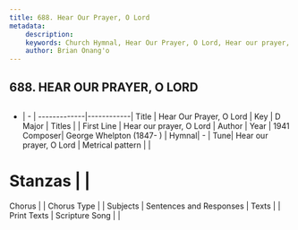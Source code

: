 ```yaml
---
title: 688. Hear Our Prayer, O Lord
metadata:
    description: 
    keywords: Church Hymnal, Hear Our Prayer, O Lord, Hear our prayer, O Lord, 
    author: Brian Onang'o
---
```



## 688. HEAR OUR PRAYER, O LORD

```txt

```

- |   -  |
-------------|------------|
Title | Hear Our Prayer, O Lord |
Key | D Major |
Titles |  |
First Line | Hear our prayer, O Lord |
Author | 
Year | 1941
Composer| George Whelpton (1847- ) |
Hymnal|  - |
Tune| Hear our prayer, O Lord |
Metrical pattern | |
# Stanzas |  |
Chorus |  |
Chorus Type |  |
Subjects | Sentences and Responses |
Texts |  |
Print Texts | 
Scripture Song |  |
  
